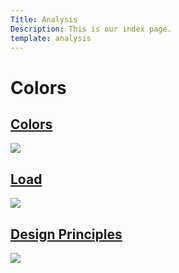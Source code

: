 ```yaml
---
Title: Analysis
Description: This is our index page.
template: analysis
---
```


<div class="analysis-box analysis">
    <h1>Colors</h1>

</div>

<div class="analysis-box olors">
    <a href='analysis/01_colors'>
    <h2>Colors</h2>
    <img src="%base_url%/assets/img/colors.jpg">
    </a>

</div>

<div class="analysis-box load">
    <a href='analysis/02_load'>
    <h2>Load</h2>
    <img src="%base_url%/assets/img/load.jpg">
</div>

<div class="analysis-box design">
    <a href='analysis/03_design_principles'>
    <h2>Design Principles</h2>
    <img src="%base_url%/assets/img/design.jpg">
</div>


